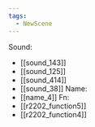 ```yaml
---
tags:
  - NewScene
---
```

Sound:
- [[sound_143]]
- [[sound_125]]
- [[sound_414]]
- [[sound_38]]
Name:
- [[name_4]]
Fn:
- [[r2202_function5]]
- [[r2202_function4]]
